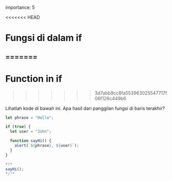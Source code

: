 importance: 5

<<<<<<< HEAD
# Fungsi di dalam if
=======
---
# Function in if
>>>>>>> 3d7abb9cc8fa553963025547717f06f126c449b6

Lihatlah kode di bawah ini. Apa hasil dari panggilan fungsi di baris terakhir?

```js run
let phrase = "Hello";

if (true) {
  let user = "John";

  function sayHi() {
    alert(`${phrase}, ${user}`);
  }
}

*!*
sayHi();
*/!*
```
